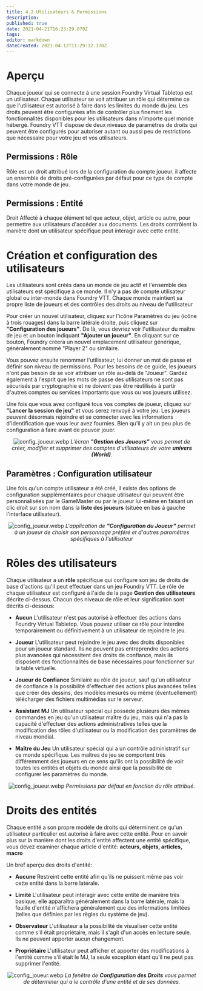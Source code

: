 ```yaml
---
title: 4.2 Utilisateurs & Permissions
description: 
published: true
date: 2021-04-21T16:23:29.870Z
tags: 
editor: markdown
dateCreated: 2021-04-12T11:29:32.370Z
---
```


# Aperçu
Chaque joueur qui se connecte à une session Foundry Virtual Tabletop est un utilisateur. Chaque utilisateur se voit attribuer un rôle qui détermine ce que l'utilisateur est autorisé à faire dans les limites du monde du jeu. Les droits peuvent être configurées afin de contrôler plus finement les fonctionnalités disponibles pour les utilisateurs dans n'importe quel monde hébergé. Foundry VTT dispose de deux niveaux de paramètres de droits qui peuvent être configurés pour autoriser autant ou aussi peu de restrictions que nécessaire pour votre jeu et vos utilisateurs.

## Permissions : Rôle
Rôle est un droit attribué lors de la configuration du compte joueur. il affecte un ensemble de droits pré-configurées par défaut pour ce type de compte dans votre monde de jeu.

## Permissions : Entité
Droit Affecté à chaque élément tel que acteur, objet, article ou autre, pour permettre aux utilisateurs d'accéder aux documents. Les droits contrôlent la manière dont un utilisateur spécifique peut interagir avec cette entité.

# Création et configuration des utilisateurs
Les utilisateurs sont créés dans un monde de jeu actif et l'ensemble des utilisateurs est spécifique à ce monde. Il n'y a pas de compte utilisateur global ou inter-monde dans Foundry VTT. Chaque monde maintient sa propre liste de joueurs et des contrôles des droits au niveau de l'utilisateur

Pour créer un nouvel utilisateur, cliquez sur l'icône Paramètres du jeu (icône à trois rouages) dans la barre latérale droite, puis cliquez sur **"Configuration des joueurs"**. De là, vous devriez voir l'utilisateur du maître de jeu et un bouton indiquant **"Ajouter un joueur"**. En cliquant sur ce bouton, Foundry créera un nouvel emplacement utilisateur générique, généralement nommé "Player 2" ou similaire.

Vous pouvez ensuite renommer l'utilisateur, lui donner un mot de passe et définir son niveau de permissions. Pour les besoins de ce guide, les joueurs n'ont pas besoin de se voir attribuer un rôle au-delà de "Joueur". Gardez également à l'esprit que les mots de passe des utilisateurs ne sont pas sécurisés par cryptographie et ne doivent pas être réutilisés à partir d'autres comptes ou services importants que vous ou vos joueurs utilisez.

Une fois que vous avez configuré tous vos comptes de joueur, cliquez sur **"Lancer la session de jeu"** et vous serez renvoyé à votre jeu. Les joueurs peuvent désormais rejoindre et se connecter avec les informations d'identification que vous leur avez fournies. Bien qu'il y ait un peu plus de configuration à faire avant de pouvoir jouer.

<span style="display:block;text-align:center">![config_joueur.webp](/community/french/users_permissions/config_gestion_joueurs.webp)
*L'écran **"Gestion des Joueurs"** vous permet de créer, modifier et supprimer des comptes d'utilisateurs de votre **univers (World)**.*</span>

## Paramètres : Configuration utilisateur
Une fois qu'un compte utilisateur a été créé, il existe des options de configuration supplémentaires pour chaque utilisateur qui peuvent être personnalisées par le GameMaster ou par le joueur lui-même en faisant un clic droit sur son nom dans la **liste des joueurs** (située en bas à gauche l'interface utilisateur).

<span style="display:block;text-align:center">![config_joueur.webp](/community/french/users_permissions/config_joueur.webp)
*L'application de **"Configuration du Joueur"** permet à un joueur de choisir son personnage préféré et d'autres paramètres spécifiques à l'utilisateur*</span>

# Rôles des utilisateurs
Chaque utilisateur a un **rôle** spécifique qui configure son jeu de droits de base d'actions qu'il peut effectuer dans un jeu Foundry VTT. Le rôle de chaque utilisateur est configuré à l'aide de la page **Gestion des utilisateurs** décrite ci-dessus. Chacun des niveaux de rôle et leur signification sont décrits ci-dessous:
- **Aucun**
L'utilisateur n'est pas autorisé à effectuer des actions dans Foundry Virtual Tabletop. Vous pouvez utiliser ce rôle pour interdire temporairement ou définitivement à un utilisateur de rejoindre le jeu.

- **Joueur**
L'utilisateur peut rejoindre le jeu avec des droits disponibles pour un joueur standard. Ils ne peuvent pas entreprendre des actions plus avancées qui nécessitent des droits de confiance, mais ils disposent des fonctionnalités de base nécessaires pour fonctionner sur la table virtuelle.

- **Joueur de Confiance**
Similaire au rôle de joueur, sauf qu'un utilisateur de confiance a la possibilité d'effectuer des actions plus avancées telles que créer des dessins, des modèles mesurés ou même (éventuellement) télécharger des fichiers multimédias sur le serveur.

- **Assistant MJ**
Un utilisateur spécial qui possède plusieurs des mêmes commandes en jeu qu'un utilisateur maître du jeu, mais qui n'a pas la capacité d'effectuer des actions administratives telles que la modification des rôles d'utilisateur ou la modification des paramètres de niveau mondial.

- **Maître du Jeu**
Un utilisateur spécial qui a un contrôle administratif sur ce monde spécifique. Les maîtres de jeu se comportent très différemment des joueurs en ce sens qu'ils ont la possibilité de voir toutes les entités et objets du monde ainsi que la possibilité de configurer les paramètres du monde.

<span style="display:block;text-align:center">![config_joueur.webp](/community/french/users_permissions/config_droits.webp)
*Permissions par défaut en fonction du rôle attribué.*</span>

# Droits des entités
Chaque entité a son propre modèle de droits qui déterminent ce qu'un utilisateur particulier est autorisé à faire avec cette entité. Pour en savoir plus sur la manière dont les droits d'entité affectent une entité spécifique, vous devez examiner chaque article d'entité: **acteurs, objets, articles, macro**

Un bref aperçu des droits d'entité:
- **Aucune**
Restreint cette entité afin qu'ils ne puissent même pas voir cette entité dans la barre latérale.

- **Limité**
L'utilisateur peut interagir avec cette entité de manière très basique, elle apparaîtra généralement dans la barre latérale, mais la feuille d'entité n'affichera généralement que des informations limitées (telles que définies par les règles du système de jeu).

- **Observateur**
L'utilisateur a la possibilité de visualiser cette entité comme s'il était propriétaire, mais il s'agit d'un accès en lecture seule. Ils ne peuvent apporter aucun changement.

- **Propriétaire**
L'utilisateur peut afficher et apporter des modifications à l'entité comme s'il était le MJ, la seule exception étant qu'il ne peut pas supprimer l'entité.

<span style="display:block;text-align:center">![config_joueur.webp](/community/french/users_permissions/config_actor.webp)
*La fenêtre de **Configuration des Droits** vous permet de déterminer qui a le contrôle d'une entité et de ses données.*</span>